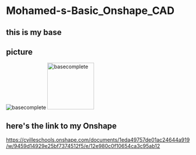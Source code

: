 # Mohamed-s-Basic_Onshape_CAD
## this is my base  
## picture  
![basecomplete](images/basecomplete.png) <img scr="images/basecomplete.png" alt="basecomplete" width="128" height="128">
## here's the link to my Onshape
https://cvilleschools.onshape.com/documents/1eda49757de01ac24644a919/w/9459d14929e25bf7374512f5/e/12e980c0f10654ca3c95ab12

